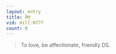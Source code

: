 ```yaml
---
layout: entry
title: ཐེན་
vid: Hill:0777
count: 0
---
```

> To love, be affectionate, friendly DS\.


